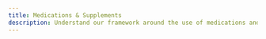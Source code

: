 ```yaml
---
title: Medications & Supplements
description: Understand our framework around the use of medications and supplements
---
```


